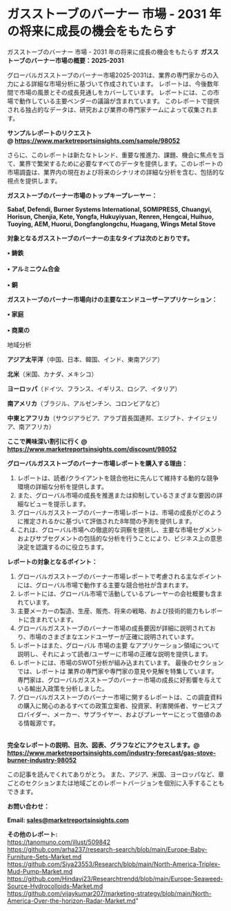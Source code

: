 # ガスストーブのバーナー 市場 - 2031 年の将来に成長の機会をもたらす
 ガスストーブのバーナー 市場 - 2031 年の将来に成長の機会をもたらす
<strong><b>ガスストーブのバーナー市場の概要：2025-2031</b></strong>

グローバルガスストーブのバーナー市場2025-2031は、業界の専門家からの入力による詳細な市場分析に基づいて作成されています。 レポートは、今後数年間で市場の風景とその成長見通しをカバーしています。 レポートには、この市場で動作している主要ベンダーの議論が含まれています。 このレポートで提供される独占的なデータは、研究および業界の専門家チームによって収集されます。

<strong>サンプルレポートのリクエスト @ <a href=https://www.marketreportsinsights.com/sample/98052>https://www.marketreportsinsights.com/sample/98052</a></strong>

さらに、このレポートは新たなトレンド、重要な推進力、課題、機会に焦点を当て、業界で繁栄するために必要なすべてのデータを提供します。このレポートの市場調査は、業界内の現在および将来のシナリオの詳細な分析を含む、包括的な視点を提供します。

<strong>ガスストーブのバーナー市場のトップキープレーヤー：</strong>

<strong>Sabaf, Defendi, Burner Systems International, SOMIPRESS, Chuangyi, Horisun, Chenjia, Kete, Yongfa, Hukuyiyuan, Renren, Hengcai, Huihuo, Tuoying, AEM, Huorui, Dongfanglongchu, Huagang, Wings Metal Stove</strong>

<strong><b>対象となるガスストーブのバーナーの主なタイプは次のとおりです。</b></strong>

<strong>• 鋳鉄<br><br>• アルミニウム合金<br><br>• 銅</strong>

<strong><b>ガスストーブのバーナー市場向けの主要なエンドユーザーアプリケーション：</b></strong>

<strong>• 家庭<br><br>• 商業の</strong>

 地域分析

<strong><b>アジア太平洋</b></strong>（中国、日本、韓国、インド、東南アジア）

<strong><b>北米</b></strong>（米国、カナダ、メキシコ）

<strong><b>ヨーロッパ</b></strong>（ドイツ、フランス、イギリス、ロシア、イタリア）

<strong><b>南アメリカ</b></strong>（ブラジル、アルゼンチン、コロンビアなど）

<strong><b>中東とアフリカ</b></strong>（サウジアラビア、アラブ首長国連邦、エジプト、ナイジェリア、南アフリカ）

<strong>ここで興味深い割引に行く @ <a href=https://www.marketreportsinsights.com/discount/98052>https://www.marketreportsinsights.com/discount/98052</a></strong>

<strong><b>グローバルガスストーブのバーナー市場レポートを購入する理由：</b></strong>
<ol>
  <li>レポートは、読者/クライアントを競合他社に先んじて維持する動的な競争環境の詳細な分析を提供します。</li>
  <li>また、グローバル市場の成長を推進または抑制しているさまざまな要因の詳細なビューを提示します。</li>
  <li>グローバルガスストーブのバーナー市場レポートは、市場の成長がどのように推定されるかに基づいて評価された8年間の予測を提供します。</li>
  <li>これは、グローバル市場への徹底的な洞察を提供し、主要な市場セグメントおよびサブセグメントの包括的な分析を行うことにより、ビジネス上の意思決定を認識するのに役立ちます。</li>
</ol>
<strong><b>レポートの対象となるポイント：</b></strong>
<ol>
  <li>グローバルガスストーブのバーナー市場レポートで考慮される主なポイントには、グローバル市場で動作する主要な競合他社が含まれます。</li>
  <li>レポートには、グローバル市場で活動しているプレーヤーの会社概要も含まれています。</li>
  <li>主要メーカーの製造、生産、販売、将来の戦略、および技術的能力もレポートに含まれています。</li>
  <li>グローバルガスストーブのバーナー市場の成長要因が詳細に説明されており、市場のさまざまなエンドユーザーが正確に説明されています。</li>
  <li>レポートはまた、グローバル 市場の主要 なアプリケーション領域について説明し、それによって読者/ユーザーに市場の正確な説明を提供します。</li>
  <li>レポートには、市場のSWOT分析が組み込まれています。 最後のセクションでは、レポートは 業界の専門家や専門家の意見や見解を特集しています。 専門家は、グローバルガスストーブのバーナー市場の成長に好影響を与えている輸出入政策を分析しました。</li>
  <li>グローバルガスストーブのバーナー市場に関するレポートは、この調査資料の購入に関心のあるすべての政策立案者、投資家、利害関係者、サービスプロバイダー、メーカー、サプライヤー、およびプレーヤーにとって価値のある情報源です。</li>
</ol><br>
<strong>完全なレポートの説明、目次、図表、グラフなどにアクセスします。@ <a href=https://www.marketreportsinsights.com/industry-forecast/gas-stove-burner-industry-98052>https://www.marketreportsinsights.com/industry-forecast/gas-stove-burner-industry-98052</a></strong>

この記事を読んでくれてありがとう。 また、アジア、米国、ヨーロッパなど、章ごとのセクションまたは地域ごとのレポートバージョンを個別に入手することもできます。

<strong><b>お問い合わせ：</b></strong>

<strong>Email: </strong><a href=mailto:sales@marketreportsinsights.com><strong>sales@marketreportsinsights.com</strong></a>

<strong>その他のレポート:</strong>
<br>
<a href=https://tanomuno.com/illust/509842>https://tanomuno.com/illust/509842</a>
<br>
<a href=https://github.com/arha237/research-search/blob/main/Europe-Baby-Furniture-Sets-Market.md>https://github.com/arha237/research-search/blob/main/Europe-Baby-Furniture-Sets-Market.md</a>
<br>
<a href=https://github.com/Siya23553/Research/blob/main/North-America-Triplex-Mud-Pump-Market.md>https://github.com/Siya23553/Research/blob/main/North-America-Triplex-Mud-Pump-Market.md</a>
<br>
<a href=https://github.com/Hindavi23/Researchtrendd/blob/main/Europe-Seaweed-Source-Hydrocolloids-Market.md>https://github.com/Hindavi23/Researchtrendd/blob/main/Europe-Seaweed-Source-Hydrocolloids-Market.md</a>
<br>
<a href=https://github.com/vijaykumar207/marketing-strategy/blob/main/North-America-Over-the-horizon-Radar-Market.md>https://github.com/vijaykumar207/marketing-strategy/blob/main/North-America-Over-the-horizon-Radar-Market.md</a>"
